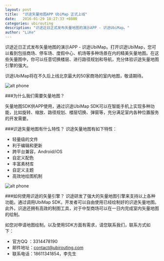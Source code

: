```yaml
---
layout: post
title:  "识途矢量地图APP UbiMap 正式上线"
date:   2016-01-29 18:27:33 +0800
categories: ubirouting
description: "识途近日正式发布矢量地图的演示APP - 识途UbiMap。"
author: "LiKe"
---
```


识途近日正式发布矢量地图的演示APP - 识途UbiMap。打开识途UbiMap，您可以看到包括商场、停车场、度假中心、机场等多种场景在内的精美矢量地图。在这些矢量图中，你可以任意切换楼层、进行路径规划和导航，充分体验识途矢量地图引擎的强大。

识途UbiMap将在不久后上线北京最大的50家商场的室内地图，敬请期待。

![alt phone](http://ubirouting.com/imageUse/ubimapdemo.png)


###为什么我们需要矢量地图？

矢量地图SDK供APP使用，通过识途UbiMap SDK可以在智能手机上实现多种功能，比如旋转、缩放、路径规划、楼层切换、弹窗等，充分满足室内各种位置服务的开发需要。

###识途矢量地图有什么特性？
识途矢量地图有如下特性：

- 轻量级的文件
- 利于编辑和更新
- 跨平台兼容，Android/iOS
- 自定义配色
- 丰富素材库
- 自定义主题
- 高效地绘图机制

![alt phone](http://ubirouting.com/imageUse/ubimapmarks.png)


###如何使用识途的矢量引擎？
识途研发了强大的矢量地图引擎来支持以上各种功能。通过调用UbiMap SDK，开发者可以自由使用已经绘制好的识途矢量地图。此外，识途还拥有高效的制图工具，对于中型商场可以在一日内完成室内矢量地图的绘制。

如您对申请地图绘制，以及使用SDK方面有需求，请您联系我们，联系方式如下：
- 官方QQ ：3314478190
- 邮件地址：contact@ubirouting.com
- 联系电话：18611341854，李先生


